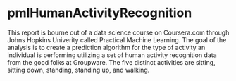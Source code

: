 pmlHumanActivityRecognition
===========================

This report is bourne out of a data science course on Coursera.com through Johns Hopkins Univerity called Practical Machine Learning. The goal of the analysis is to create a prediction algorithm for the type of activity an individual is performing utilizing a set of human activity recognition data from the good folks at Groupware. The five distinct activities are sitting, sitting down, standing, standing up, and walking.